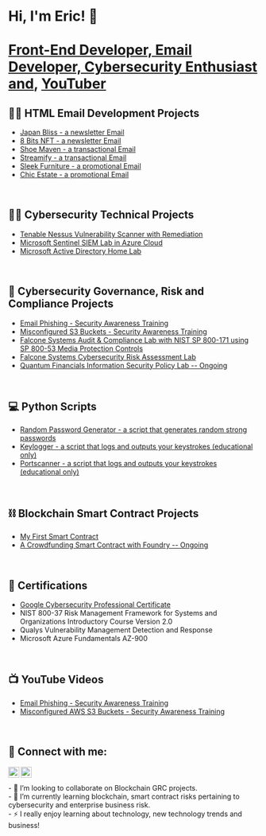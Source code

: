 <h1>Hi, I'm Eric! 👋<br/><a href="https://www.linkedin.com/in/eric-chun-b536711a/">
  <br/>
  Front-End Developer, Email Developer, Cybersecurity Enthusiast and</a>, <a href="https://www.youtube.com/c/WhatTheHackdude">YouTuber</a></h1>
  
<h2>👨‍💻 HTML Email Development Projects</h2>

  - [Japan Bliss - a newsletter Email](https://github.com/chun-eric/newsletter_1)
  - [8 Bits NFT - a newsletter Email](https://github.com/chun-eric/newsletter2)
  - [Shoe Maven - a transactional Email](https://github.com/chun-eric/transactional_1)
  - [Streamify - a transactional Email](https://github.com/chun-eric/transactional_2)
  - [Sleek Furniture - a promotional Email](https://github.com/chun-eric/promotional_1)
  - [Chic Estate - a promotional Email](https://github.com/chun-eric/promotional_2)

  <br/>
<h2>👨‍💻 Cybersecurity Technical Projects</h2>

  - [Tenable Nessus Vulnerability Scanner with Remediation](https://github.com/chun-eric/nessus-scanner)
  - [Microsoft Sentinel SIEM Lab in Azure Cloud](https://github.com/chun-eric/sentinel-siem)
  - [Microsoft Active Directory Home Lab](https://github.com/chun-eric/active-directory-homelab)


<br/>
<h2>🔱 Cybersecurity Governance, Risk and Compliance Projects</h2>


  - [Email Phishing - Security Awareness Training](https://github.com/chun-eric/emailphishing)
  - [Misconfigured S3 Buckets - Security Awareness Training](https://github.com/chun-eric/misconfigureds3)
  - [Falcone Systems Audit & Compliance Lab with NIST SP 800-171 using SP 800-53 Media Protection Controls](https://github.com/chun-eric/grcauditlab/blob/main/README.md)
  - [Falcone Systems Cybersecurity Risk Assessment Lab](https://github.com/chun-eric/grcrisklab/blob/main/README.md)
  - [Quantum Financials Information Security Policy Lab -- Ongoing ](https://github.com/chun-eric/infosecprogram)

  
<br/>
<h2>💻 Python Scripts</h2>

  - [Random Password Generator - a script that generates random strong passwords](https://github.com/chun-eric/keylogger)
  - [Keylogger - a script that logs and outputs your keystrokes (educational only)](https://github.com/chun-eric/key-logger)
  - [Portscanner - a script that logs and outputs your keystrokes (educational only)](https://github.com/chun-eric/portscannerbasic)


<br/>
<h2>⛓️ Blockchain Smart Contract Projects</h2>

  - [My First Smart Contract](https://github.com/chun-eric/first-smart-contract)
  - [A Crowdfunding Smart Contract with Foundry -- Ongoing](https://github.com/chun-eric/foundry_crowdfunding)

 
<br/>
<h2>📜 Certifications</h2>

  - [Google Cybersecurity Professional Certificate](https://www.coursera.org/account/accomplishments/professional-cert/24PFFD9EF64K)
  - NIST 800-37 Risk Management Framework for Systems and Organizations Introductory Course Version 2.0
  - Qualys Vulnerability Management Detection and Response
  - Microsoft Azure Fundamentals AZ-900

<br/>
<h2>📺 YouTube Videos</h2>

  - [Email Phishing - Security Awareness Training](https://youtu.be/AEjrgBnae7s)
  - [Misconfigured AWS S3 Buckets - Security Awareness Training](https://youtu.be/MFxIpmqld-w)

<br/>
<h2> 🤳 Connect with me:</h2>

[<img align="left" alt="Eric Chun | YouTube" width="22px" src="https://cdn.jsdelivr.net/npm/simple-icons@v3/icons/youtube.svg" />][youtube]
[<img align="left" alt="Eric Chun | LinkedIn" width="22px" src="https://cdn.jsdelivr.net/npm/simple-icons@v3/icons/linkedin.svg" />][linkedin]



[youtube]: https://www.youtube.com/c/whatthehackdude
[linkedin]: https://linkedin.com/in/eric-chun-b536711a/

<br/>
<br/>
- 👯 I’m looking to collaborate on Blockchain GRC projects.
<br/>
- 🌱 I’m currently learning blockchain, smart contract risks pertaining to cybersecurity and enterprise business risk.
<br/>
- ⚡ I really enjoy learning about technology, new technology trends and business!
  
<!--
**** is a ✨ _special_ ✨ repository because its `README.md` (this file) appears on your GitHub profile.

Here are some ideas to get you started:

- 🔭 I’m currently working on ...


- 🤔 I’m looking for help with ...
- 💬 Ask me about ...
- 📫 How to reach me: ...
- ⚡ Fun fact: ...
-->
